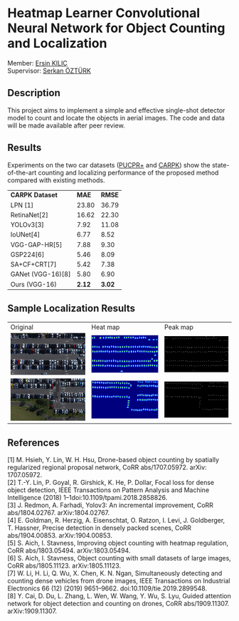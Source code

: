# Heatmap Learner Convolutional Neural Network for Object Counting and Localization
Member: <a href="https://github.com/ekilic/"> Ersin KILIÇ </a> </br>
Supervisor: <a href="https://avesis.erciyes.edu.tr/ozturks/"> Serkan ÖZTÜRK </a> </br>

<h2>Description</h2>

This project aims to implement a simple and effective single-shot detector model to count and locate the objects in aerial images. The code and data will be made available after peer review.

<h2>Results</h2>

Experiments on the two car datasets (<a href="https://lafi.github.io/LPN/">PUCPR+</a> and <a href="https://lafi.github.io/LPN/">CARPK</a>) show the state-of-the-art counting and localizing performance of the proposed method compared with existing methods.

<table>
<tbody>
<tr>
<td><b>CARPK Dataset</b></td>
<td><b>MAE</b></td>
<td><b>RMSE</b></td>
</tr>
 <tr>
<td>LPN&nbsp;[1]</td>
<td>23.80</td>
<td>36.79</td>
</tr>
 <tr>
<td>RetinaNet[2]</td>
<td>16.62</td>
<td>22.30</td>
</tr>
 <tr>
<td>YOLOv3[3]</td>
<td>7.92</td>
<td>11.08</td>
</tr>
 <tr>
<td>IoUNet[4]</td>
<td>6.77</td>
<td>8.52</td>
</tr>
 <tr>
<td>VGG-GAP-HR[5]</td>
<td>7.88</td>
<td>9.30</td>
</tr>
<tr>
<tr>
<td>GSP224[6]</td>
<td>5.46</td>
<td>8.09</td>
</tr>
 <tr>
<td>SA+CF+CRT[7]</td>
<td>5.42</td>
<td>7.38</td>
</tr>
 <tr>
<td>GANet (VGG-16)[8]</td>
<td>5.80</td>
<td>6.90</td>
</tr>
<td>Ours (VGG-16)</td>
<td><b>2.12</b></td>
  <td><b>3.02</b></td>
</tr>
</tbody>
</table>


<h2>Sample Localization Results</h2>

<table>
<tbody>
<tr>
<td>Original</td>
<td>Heat map</td>
<td>Peak map</td>
</tr>
<tr>
<td><img src="results/457.png"/></td>
<td><img src="results/heatmap-457.png"/></td>
<td><img src="results/peakmap-457.png"/></td>
</tr>
<tr>
<td><img src="results/456.png"/></td>
<td><img src="results/heatmap-456.png"/></td>
<td><img src="results/peakmap-456.png"/></td>
</tr>
</tbody>
</table>

<h2>References</h2>
[1] M. Hsieh, Y. Lin, W. H. Hsu, Drone-based object counting by spatially regularized regional proposal network, CoRR abs/1707.05972. arXiv: 1707.05972. </br>
[2] T.-Y. Lin, P. Goyal, R. Girshick, K. He, P. Dollar, Focal loss for dense object detection, IEEE Transactions on Pattern Analysis and Machine Intelligence (2018) 1–1doi:10.1109/tpami.2018.2858826.</br>
[3] J. Redmon, A. Farhadi, Yolov3: An incremental improvement, CoRR abs/1804.02767. arXiv:1804.02767.</br>
[4] E. Goldman, R. Herzig, A. Eisenschtat, O. Ratzon, I. Levi, J. Goldberger, T. Hassner, Precise detection in densely packed scenes, CoRR abs/1904.00853. arXiv:1904.00853.</br>
[5] S. Aich, I. Stavness, Improving object counting with heatmap regulation, CoRR abs/1803.05494. arXiv:1803.05494.</br>
[6] S. Aich, I. Stavness, Object counting with small datasets of large images, CoRR abs/1805.11123. arXiv:1805.11123.</br>
[7] W. Li, H. Li, Q. Wu, X. Chen, K. N. Ngan, Simultaneously detecting and counting dense vehicles from drone images, IEEE Transactions on Industrial Electronics 66 (12) (2019) 9651–9662. doi:10.1109/tie.2019.2899548.</br>
[8] Y. Cai, D. Du, L. Zhang, L. Wen, W. Wang, Y. Wu, S. Lyu, Guided attention network for object detection and counting on drones, CoRR abs/1909.11307. arXiv:1909.11307.</br>
